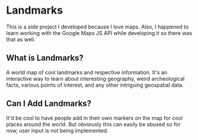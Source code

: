 # Landmarks

This is a side project I developed because I love maps. Also, I happened to learn working with the Google Maps JS API while developing it so there was that as well.

## What is Landmarks?

A world map of cool landmarks and respective information. It's an interactive way to learn about interesting geography, weird archeological facts, various points of interest, and any other intriguing geospatial data.

## Can I Add Landmarks?

It'd be cool to have people add in their own markers on the map for cool places around the world. But obviously this can easily be abused so for now, user input is not being implemented.
